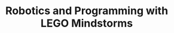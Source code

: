 ---
layout: course_detail
title: "Robotics and Programming with LEGO Mindstorms"
courseTitle: "Robotics and Programming with LEGO Mindstorms"
courseDescription: "Build and program your own EV3 robot! This course allows students to build and program the EV3 robots, implementing sensors and motors."
topTitleLine1: "Robotics and Programming"
topTitleLine2: "with LEGO Mindstorms"
topGradeLevel: "Grade k - 3"
topIntroText: "This course is a hands-on experience that centers on constructing and programming EV3 robots using LEGO Mindstorms. In this course, participants will learn how to implement sensors and motors to make their robots perform specific tasks. Moreover, they will exercise their creativity by designing and building custom robots while learning to program them using the Mindstorms software. The course is ideal for individuals interested in exploring the fascinating world of robotics and programming."
bgTitle: "Robotics and Programming with LEGO Mindstorms"
bgImageUrl: "img/my/lego/lego-bg.jpg"
bgText: "Build new experiences as you program your own robot!"
bgLearnMoreText: "Learn More about LEGO Mindstorms"
bgLearnMoreLink: "https://www.youtube.com/embed/hkN_DObmh1c?autoplay=1"
aboutTitle: "About the Course"
aboutText: "Learn to program your own EV3 robot to complete tasks and challenges."
aboutCategoryTitle: "Category"
aboutCategory: "Robotics | Programming"
aboutGradeLevelTitle: "Grade"
aboutGradeLevel: "K - 3"
aboutLevel: "L1 Block Coding"
aboutSkillLevelTitle: "Skill Level"
aboutSkillLevel: "Beginning to Intermediate"
aboutRatioTitle: "Ratio Guarantee"
aboutRatio: "4 Students per Instructor"
promotion1: 
  enabled: "true"
  title: "Learn with Your Robot Friend"
  text: "Learn programming fundamentals while having fun."
  imageUrl: "img/my/lego/lego-bg.jpg"
promotion2: 
  enabled: "true"
  title: "From Lego to Real Robots"
  text: "Have you ever thought about creating a robot like those from Boston Dynamics? Programming a LEGO Mindstorm robot is a step towards the professional robotics world."
  imageUrl: "img/my/lego/lego-1-updated.jpg"
promotion3: 
  enabled: "true"
  title: "Think Like Engineers"
  text: "Learning Lego is the best way to lead you to become the engineer you want."
  imageUrl: "img/my/lego/lego-2-updated.jpg"
promotion4: 
  enabled: "false"
  title: "Learn by Doing"
  text: "The best way to learn is with a hands-on approach and to keep trying in order to turn your ideas into reality."
  imageUrl: "img/my/empty.png"
promotion5: 
  enabled: "true"
  title: "Promote Yourself in Competitions"
  text: "The LEGO Robotics Challenge is held regularly around the world. It is the best motivation to learn and compete with other students."
  imageUrl: "img/my/lego/lego-4-updated.jpg"
curriculum: 
  enabled: "false"
goalsTitle: "Top Skills Students Will Learn"
goals: 
- icon: "icon-Gears"
  text: "Learn and explore the principles and techniques of robotics and robots."
- icon: "icon-Coding"
  text: "Understand the algorithms involved in programming and controlling robots."
- icon: "icon-Puzzle"
  text: "Spark students' interest in computer programming."
- icon: "icon-Server"
  text: "Develop problem-solving skills."
- icon: "icon-Idea"
  text: "Build creative thinking and team-building skills."
- icon: "icon-Key"
  text: "Participate in the FIRST LEGO League and FIRST LEGO League Jr."
highlightsTitle: "Course Highlights"
highlights: 
- icon: "icon-Fashion"
  title: "Always Having Fun"
  text: "Fun programming is our top priority when designing all the content"
- icon: "icon-Administrator"
  title: "Learn with Professionals"
  text: "Gain extra experiences about the real industry and research"
- icon: "icon-Hand"
  title: "Live Interactions"
  text: "Get your question answered in class and compete with your classmates"
- icon: "icon-Air-Balloon"
  title: "Well-Designed Assignments and Projects"
  text: "Learn by doing is the key for CS study, all the assignments and projects are design for the goals"
- icon: "icon-Idea"
  title: "Focus on Imagination and Creativity"
  text: "Learning programming is not the ultimate goal. We focus on pushing the kids' imagination and creativity"
- icon: "icon-Key"
  title: "Apply Colleges with More Experiences"
  text: "Programming is just the first step. Build projects, attend science fairs will help you get into the top unversities"
sessionsTitle: "Schedule"
sessionsTimeTitle: "Time"
sessionsDateTitle: "Date"
sessionsLocationTitle: "Location"
sessions: 
- date: "6/18 - 6/22"
  time: "1:00PM - 4:00PM"
  location: "Irvine, CA"
- date: "7/9 - 7/13"
  time: "9:00AM - 12:00PM"
  location: "Irvine, CA"
- date: "8/6 - 8/10"
  time: "1:00PM - 4:00PM"
  location: "Irvine, CA"
sessionsEnabled: "false"
registrationEnabled: "true"
registrationTitle: ""
priceTitle: "Registration"
price: ""
allCreditCards: ""
priceItems: 
- "Try the first session for FREE"
- "Learn from the professionals"
- "1:4 teacher to students ratio"
- "Always learn by doing and having fun"
registrationLink: "https://csfoundation.wufoo.com/forms/m8vsgm21cz06w0/"
registerNow: "REGISTER NOW"
faq: 
-  enabled: "false"
locations: 
- name: "Irvine Classroom"
  address1: "920 Roosevelt, Suite 200"
  address2: "Irvine, CA 92620"
  addressMap: "970 Roosevelt, Irvine, CA 92620"
promotionText: "Interested in learning programs with fun?"
promotionButtonText: "Contact Us"
promotionUrl: "page-contact-us.html"
engUrl: "lego.html"
cnUrl: "legoc.html"
---